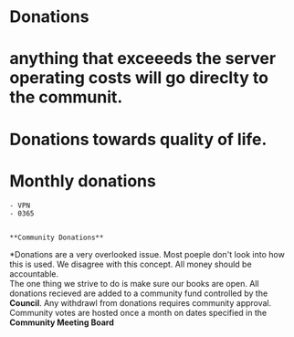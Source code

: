 # Donations 

# anything that exceeeds the server operating costs will go direclty to the communit.
# Donations towards quality of life.


# Monthly donations
    - VPN
    - 0365


    **Community Donations**
*Donations are a very overlooked issue.  Most poeple don't look into how this is used.  We disagree with this concept.  All money should be accountable.  
The one thing we strive to do is make sure our books are open.  All donations recieved are added to a community fund controlled by the **Council**. 
Any withdrawl from donations requires community approval.  Community votes are hosted once a month on dates specified in the **Community Meeting Board**